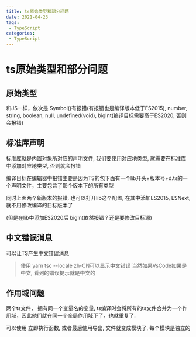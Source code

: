 ```yaml
---
title: ts原始类型和部分问题
date: 2021-04-23
tags:
 - TypeScript
categories: 
 - TypeScript
---
```


# ts原始类型和部分问题

## 原始类型

和JS一样，依次是 Symbol()有报错(有报错也是编译版本低于ES2015), number, string, boolean, null, undefined(void), bigInt(编译目标需要高于ES2020, 否则会报错)

## 标准库声明

标准库就是内置对象所对应的声明文件, 我们要使用对应地类型, 就需要在标准库中添加对应地类型, 否则就会报错

编译目标在编辑器中报错主要是因为TS的包下面有一个lib开头+版本号+d.ts的一个声明文件，主要包含了那个版本下的所有类型

同时上面两个新版本的报错, 也可以打开lib这个配置, 在其中添加ES2015, ESNext, 就不用修改编译的目标版本了

(但是在lib中添加ES2020后 bigInt依然报错？还是要修改目标源)

## 中文错误消息

可以让TS产生中文错误消息

> 使用 yarn tsc --locale zh-CN可以显示中文错误
> 当然如果VsCode如果是中文, 看到的错误提示就是中文的

## 作用域问题

两个ts文件， 拥有同一个变量名的变量, ts编译时会将所有的ts文件合并为一个作用域，因此他们就在同一个全局作用域下了，也就重复了.

可以使用 立即执行函数, 或者最后使用导出, 文件就变成模块了, 每个模块是独立的